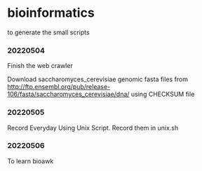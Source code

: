 # bioinformatics
to generate the small scripts

### 20220504

Finish the web crawler

Download saccharomyces_cerevisiae genomic fasta files from  http://ftp.ensembl.org/pub/release-106/fasta/saccharomyces_cerevisiae/dna/ using CHECKSUM file

### 20220505 

Record Everyday Using Unix Script.  Record them in unix.sh

### 20220506
To learn bioawk
